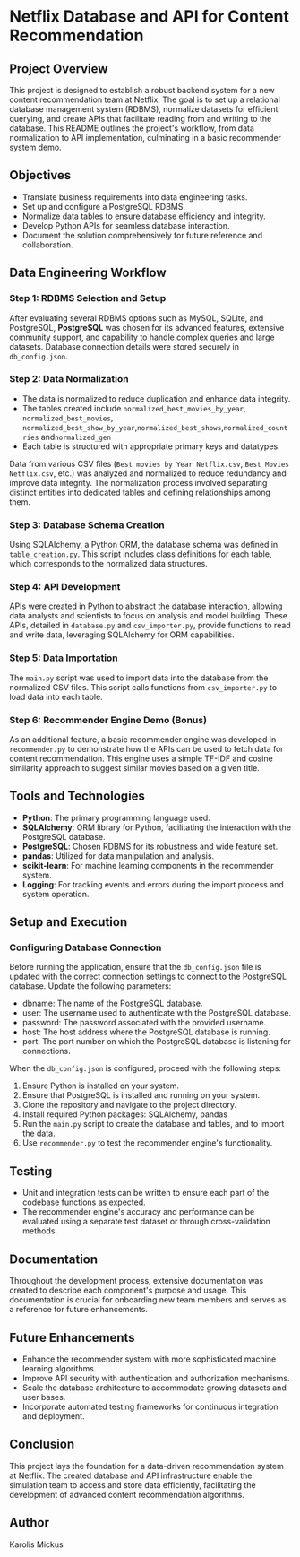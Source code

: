 # Netflix Database and API for Content Recommendation

## Project Overview

This project is designed to establish a robust backend system for a new content recommendation team at Netflix. The goal is to set up a relational database management system (RDBMS), normalize datasets for efficient querying, and create APIs that facilitate reading from and writing to the database. This README outlines the project's workflow, from data normalization to API implementation, culminating in a basic recommender system demo.

## Objectives

- Translate business requirements into data engineering tasks.
- Set up and configure a PostgreSQL RDBMS.
- Normalize data tables to ensure database efficiency and integrity.
- Develop Python APIs for seamless database interaction.
- Document the solution comprehensively for future reference and collaboration.

## Data Engineering Workflow

### Step 1: RDBMS Selection and Setup

After evaluating several RDBMS options such as MySQL, SQLite, and PostgreSQL, **PostgreSQL** was chosen for its advanced features, extensive community support, and capability to handle complex queries and large datasets.  Database connection details were stored securely in `db_config.json`.

### Step 2: Data Normalization

- The data is normalized to reduce duplication and enhance data integrity.
- The tables created include `normalized_best_movies_by_year`, `normalized_best_movies`, `normalized_best_show_by_year`,`normalized_best_shows`,`normalized_countries` and`normalized_gen`
- Each table is structured with appropriate primary keys and datatypes.

Data from various CSV files (`Best movies by Year Netflix.csv`, `Best Movies Netflix.csv`, etc.) was analyzed and normalized to reduce redundancy and improve data integrity. The normalization process involved separating distinct entities into dedicated tables and defining relationships among them.

### Step 3: Database Schema Creation

Using SQLAlchemy, a Python ORM, the database schema was defined in `table_creation.py`. This script includes class definitions for each table, which corresponds to the normalized data structures.

### Step 4: API Development

APIs were created in Python to abstract the database interaction, allowing data analysts and scientists to focus on analysis and model building. These APIs, detailed in `database.py` and `csv_importer.py`, provide functions to read and write data, leveraging SQLAlchemy for ORM capabilities.

### Step 5: Data Importation

The `main.py` script was used to import data into the database from the normalized CSV files. This script calls functions from `csv_importer.py` to load data into each table.

### Step 6: Recommender Engine Demo (Bonus)

As an additional feature, a basic recommender engine was developed in `recommender.py` to demonstrate how the APIs can be used to fetch data for content recommendation. This engine uses a simple TF-IDF and cosine similarity approach to suggest similar movies based on a given title.

## Tools and Technologies

- **Python**: The primary programming language used.
- **SQLAlchemy**: ORM library for Python, facilitating the interaction with the PostgreSQL database.
- **PostgreSQL**: Chosen RDBMS for its robustness and wide feature set.
- **pandas**: Utilized for data manipulation and analysis.
- **scikit-learn**: For machine learning components in the recommender system.
- **Logging**: For tracking events and errors during the import process and system operation.

## Setup and Execution

### Configuring Database Connection
Before running the application, ensure that the `db_config.json` file is updated with the correct connection settings to connect to the PostgreSQL database. Update the following parameters:

- dbname: The name of the PostgreSQL database.
- user: The username used to authenticate with the PostgreSQL database.
- password: The password associated with the provided username.
- host: The host address where the PostgreSQL database is running.
- port: The port number on which the PostgreSQL database is listening for connections.

When the `db_config.json` is configured, proceed with the following steps:

1. Ensure Python is installed on your system.
2. Ensure that PostgreSQL is installed and running on your system.
3. Clone the repository and navigate to the project directory.
4. Install required Python packages: SQLAlchemy, pandas
5. Run the `main.py` script to create the database and tables, and to import the data.
6. Use `recommender.py` to test the recommender engine's functionality.

## Testing

- Unit and integration tests can be written to ensure each part of the codebase functions as expected.
- The recommender engine's accuracy and performance can be evaluated using a separate test dataset or through cross-validation methods.

## Documentation

Throughout the development process, extensive documentation was created to describe each component's purpose and usage. This documentation is crucial for onboarding new team members and serves as a reference for future enhancements.

## Future Enhancements

- Enhance the recommender system with more sophisticated machine learning algorithms.
- Improve API security with authentication and authorization mechanisms.
- Scale the database architecture to accommodate growing datasets and user bases.
- Incorporate automated testing frameworks for continuous integration and deployment.

## Conclusion

This project lays the foundation for a data-driven recommendation system at Netflix. The created database and API infrastructure enable the simulation team to access and store data efficiently, facilitating the development of advanced content recommendation algorithms.

## Author

Karolis Mickus
